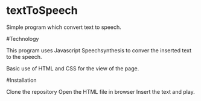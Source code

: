 # textToSpeech
Simple program which convert text to speech.

#Technology

This program uses Javascript Speechsynthesis to conver the inserted text to the speech.

Basic use of HTML and CSS for the view of the page.


#Installation

Clone the repository
Open the HTML file in browser
Insert the text and play.